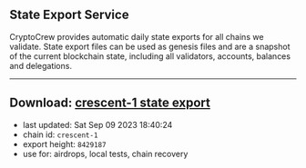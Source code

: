 ## State Export Service
CryptoCrew provides automatic daily state exports for all chains we validate. State export files can be used as genesis files and are a snapshot of the current blockchain state, including all validators, accounts, balances and delegations.

---
**Download: [crescent-1 state export](https://dl.ccvalidators.com/SERVICE/crescent/crescent-1_export_8429187.json)**
---

- last updated: Sat Sep 09 2023 18:40:24
- chain id: `crescent-1`
- export height: `8429187`
- use for: airdrops, local tests, chain recovery
